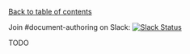 [Back to table of contents](README.md)

Join #document-authoring on Slack: [![Slack Status](https://dashif-slack.azurewebsites.net/badge.svg)](https://dashif-slack.azurewebsites.net)

TODO